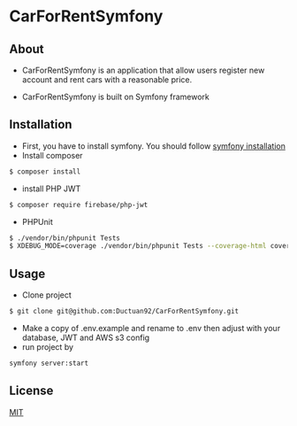 # CarForRentSymfony
## About
- CarForRentSymfony is an application that allow users register new account and rent cars with a reasonable price.

- CarForRentSymfony is built on Symfony framework

## Installation

 - First, you have to install symfony. You should follow [symfony installation](https://symfony.com/doc/current/setup.html)
 - Install composer
```bash
$ composer install
```
- install PHP JWT
```bash
$ composer require firebase/php-jwt
```
- PHPUnit
```bash
$ ./vendor/bin/phpunit Tests
$ XDEBUG_MODE=coverage ./vendor/bin/phpunit Tests --coverage-html coverage
```
## Usage
- Clone project
```bash
$ git clone git@github.com:Ductuan92/CarForRentSymfony.git
```
- Make a copy of .env.example and rename to .env then adjust with your database, JWT and AWS s3 config
- run project by
```bash
symfony server:start
```
## License
[MIT](https://choosealicense.com/licenses/mit/)
